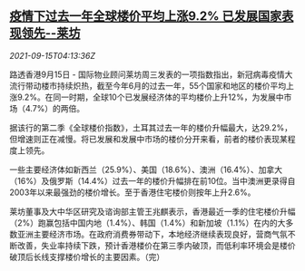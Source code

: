 <!--1631680263000-->
[疫情下过去一年全球楼价平均上涨9.2% 已发展国家表现领先--莱坊](https://cn.reuters.com/article/global-house-market-covid-0915-idCNKBS2GB0AP)
------

<div><i>2021-09-15T04:13:36Z</i></div><p>路透香港9月15日 - 国际物业顾问莱坊周三发表的一项指数指出，新冠病毒疫情大流行带动楼市持续炽热，截至今年6月的过去一年，55个国家和地区的楼价平均上涨9.2%。在同一时期，全球10个已发展经济体的平均楼价上升12%，为发展中市场（4.7%）的两倍。</p><p>据该行的第二季《全球楼价指数》，土耳其过去一年的楼价升幅最大，达29.2%，但增速则正在减慢。将已发展和发展中市场的楼价分开来看，前者的楼价表现某程度上领先。</p><p>一些主要经济体如新西兰（25.9%）、美国（18.6%）、澳洲（16.4%）、加拿大（16%）及俄罗斯（14.4%）过去一年的楼价升幅排在前10位。当中澳洲更录得自2003年以来最强劲的楼价增长。至于香港住宅楼价则按年上升2.6%。</p><p>莱坊董事及大中华区研究及谘询部主管王兆麒表示，香港最近一季的住宅楼价升幅（2%）跑赢包括中国内地（1.4%）、韩国（1.4%）和新加坡（1.1%）在内的大多数亚洲主要经济市场。在政府消费券带动下，本地经济继续表现良好，营商气氛不断改善，失业率持续下跌，预计香港楼价在第三季内破顶，而低利率环境会是楼价破顶后长线支撑楼价增长的主要因素。（完）</p>

